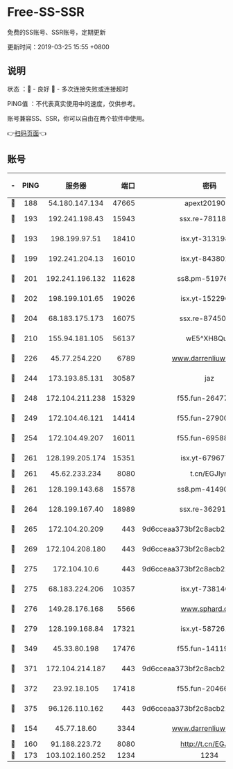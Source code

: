 # Free-SS-SSR

免费的SS账号、SSR账号，定期更新

更新时间：2019-03-25 15:55 +0800

## 说明

状态     ：🙂 - 良好 🙁 - 多次连接失败或连接超时

PING值   ：不代表真实使用中的速度，仅供参考。

账号兼容SS、SSR，你可以自由在两个软件中使用。

👉[扫码页面](https://liesauer.github.io/Free-SS-SSR/)👈

## 账号

|-|PING|服务器|端口|密码|加密方式|区域|
|:----:|:----:|:-----:|-----:|:----:|:----:|:----:|
|🙂|188|54.180.147.134|47665|apext2019001|chacha20|KR|
|🙂|193|192.241.198.43|15943|ssx.re-78118439|aes-256-cfb|US|
|🙂|193|198.199.97.51|18410|isx.yt-31319888|aes-256-cfb|US|
|🙂|199|192.241.204.13|16010|isx.yt-84380277|aes-256-cfb|US|
|🙂|201|192.241.196.132|11628|ss8.pm-51976086|aes-256-cfb|US|
|🙂|202|198.199.101.65|19026|isx.yt-15229699|aes-256-cfb|US|
|🙂|204|68.183.175.173|16075|ssx.re-87450800|aes-256-cfb|US|
|🙂|210|155.94.181.105|56137|wE5^XH8Quw|aes-256-cfb|US|
|🙂|226|45.77.254.220|6789|www.darrenliuwei.com|aes-256-cfb|SG|
|🙂|244|173.193.85.131|30587|jaz|aes-256-cfb|US|
|🙂|248|172.104.211.238|15329|f55.fun-26477830|aes-256-cfb|US|
|🙂|249|172.104.46.121|14414|f55.fun-27900052|aes-256-cfb|SG|
|🙂|254|172.104.49.207|16011|f55.fun-69588611|aes-256-cfb|SG|
|🙂|261|128.199.205.174|15351|isx.yt-67967792|aes-256-cfb|SG|
|🙂|261|45.62.233.234|8080|t.cn/EGJIyrl|rc4-md5|CA|
|🙂|261|128.199.143.68|15578|ss8.pm-41490223|aes-256-cfb|SG|
|🙂|264|128.199.167.40|18989|ssx.re-36291667|aes-256-cfb|SG|
|🙂|265|172.104.20.209|443|9d6cceaa373bf2c8acb22e60b6a58be6|aes-256-cfb|US|
|🙂|269|172.104.208.180|443|9d6cceaa373bf2c8acb22e60b6a58be6|aes-256-cfb|US|
|🙂|275|172.104.10.6|443|9d6cceaa373bf2c8acb22e60b6a58be6|aes-256-cfb|US|
|🙂|275|68.183.224.206|10357|isx.yt-73814044|aes-256-cfb|SG|
|🙂|276|149.28.176.168|5566|www.sphard.com|aes-256-cfb|AU|
|🙂|279|128.199.168.84|17321|isx.yt-58726125|aes-256-cfb|SG|
|🙂|349|45.33.80.198|17476|f55.fun-14119354|aes-256-cfb|US|
|🙂|371|172.104.214.187|443|9d6cceaa373bf2c8acb22e60b6a58be6|aes-256-cfb|US|
|🙂|372|23.92.18.105|17418|f55.fun-20466360|aes-256-cfb|US|
|🙂|375|96.126.110.162|443|9d6cceaa373bf2c8acb22e60b6a58be6|aes-256-cfb|US|
|🙂|154|45.77.18.60|3344|www.darrenliuwei.com|aes-256-cfb|JP|
|🙂|160|91.188.223.72|8080|http://t.cn/EGJIyrl|rc4-md5|RU|
|🙂|173|103.102.160.252|1234|1234|rc4-md5|JP|

